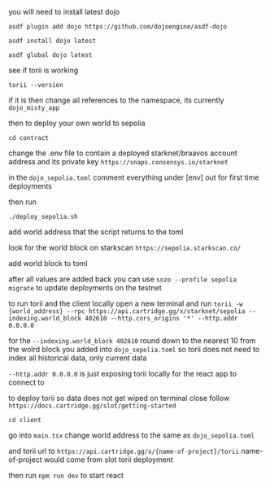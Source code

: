 you will need to install latest dojo

`asdf plugin add dojo https://github.com/dojoengine/asdf-dojo`

`asdf install dojo latest `

`asdf global dojo latest`

see if torii is working 

`torii --version`

if it is then change all references to the namespace, its currently `dojo_misty_app`

then to deploy your own world to sepolia 

`cd contract`

change the .env file to contain a deployed starknet/braavos account address and its private key `https://snaps.consensys.io/starknet` 

in the `dojo_sepolia.toml` comment everything under [env] out for first time deployments

then run

`./deploy_sepolia.sh`

add world address that the script returns to the toml 

look for the world block on starkscan `https://sepolia.starkscan.co/`

add world block to toml 

after all values are added back you can use `sozo --profile sepolia migrate` to update deployments on the testnet

to run torii and the client locally open a new terminal and run `torii -w {world_address} --rpc https://api.cartridge.gg/x/starknet/sepolia --indexing.world_block 402610 --http.cors_origins '*' --http.addr 0.0.0.0` 


for the `--indexing.world_block 402610` round down to the nearest 10 from the wolrd block you added into `dojo_sepolia.toml` so torii does not need to index all historical data, only current data 

`--http.addr 0.0.0.0` is just exposing torii locally for the react app to connect to 

to deploy torii so data does not get wiped on terminal close follow `https://docs.cartridge.gg/slot/getting-started`



`cd client` 

go into `main.tsx` change world address to the same as `dojo_sepolia.toml`

and torii url to `https://api.cartridge.gg/x/{name-of-project}/torii` name-of-project would come from slot torii deployment

then run `npm run dev` to start react



